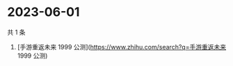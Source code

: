 # 2023-06-01

共 1 条

<!-- BEGIN -->
<!-- 最后更新时间 Thu Jun 01 2023 01:10:13 GMT+0800 (China Standard Time) -->

1. [手游重返未来 1999 公测](https://www.zhihu.com/search?q=手游重返未来 1999
   公测)

<!-- END -->
